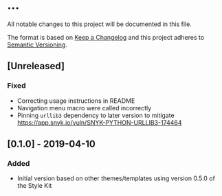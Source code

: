 # ...

All notable changes to this project will be documented in this file.

The format is based on [Keep a Changelog](http://keepachangelog.com/en/1.0.0/)
and this project adheres to [Semantic Versioning](http://semver.org/spec/v2.0.0.html).

## [Unreleased]

### Fixed

* Correcting usage instructions in README
* Navigation menu macro were called incorrectly
* Pinning `urllib3` dependency to later version to mitigate https://app.snyk.io/vuln/SNYK-PYTHON-URLLIB3-174464

## [0.1.0] - 2019-04-10

### Added

* Initial version based on other themes/templates using version 0.5.0 of the Style Kit
